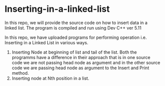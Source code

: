 # Inserting-in-a-linked-list
In this repo, we will provide the source code on how to insert data in a linked list.
The program is compiled and run using Dev C++ ver 5.11

In this repo, we have uploaded programs for performing operation i.e. Inserting in a Linked List in various ways. 
  1. Inserting Node at beginning of list and tail of the list. Both the programms have a difference in their approach that is in one       source code we are not passing head node as argument and in the other source code we are passing head node as argument to the Insert and   Print method. 
  2. Inserting node at Nth position in a list. 
